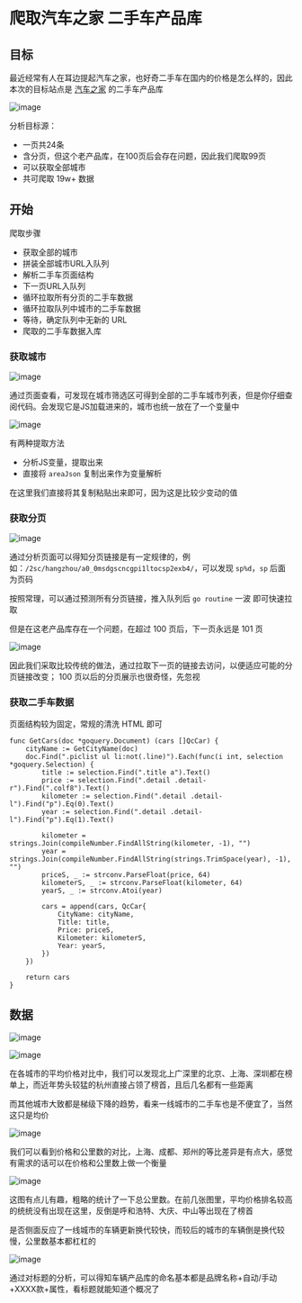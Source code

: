 # 爬取汽车之家 二手车产品库

## 目标

最近经常有人在耳边提起汽车之家，也好奇二手车在国内的价格是怎么样的，因此本次的目标站点是 [汽车之家](https://car.autohome.com.cn/2sc/440399/index.html) 的二手车产品库

![image](https://i.loli.net/2018/03/30/5abe47f82a01f.png)

分析目标源：
- 一页共24条
- 含分页，但这个老产品库，在100页后会存在问题，因此我们爬取99页
- 可以获取全部城市
- 共可爬取 19w+ 数据

## 开始

爬取步骤
- 获取全部的城市
- 拼装全部城市URL入队列
- 解析二手车页面结构
- 下一页URL入队列
- 循环拉取所有分页的二手车数据
- 循环拉取队列中城市的二手车数据
- 等待，确定队列中无新的 URL
- 爬取的二手车数据入库

### 获取城市

![image](https://i.loli.net/2018/03/31/5abeff11ef583.png)

通过页面查看，可发现在城市筛选区可得到全部的二手车城市列表，但是你仔细查阅代码。会发现它是JS加载进来的，城市也统一放在了一个变量中

![image](https://i.loli.net/2018/03/31/5abf056389cf0.png)

有两种提取方法
- 分析JS变量，提取出来
- 直接将 `areaJson` 复制出来作为变量解析

在这里我们直接将其复制粘贴出来即可，因为这是比较少变动的值

### 获取分页

![image](https://i.loli.net/2018/03/31/5abf08ec812e2.png)

通过分析页面可以得知分页链接是有一定规律的，例如：`/2sc/hangzhou/a0_0msdgscncgpi1ltocsp2exb4/`，可以发现 `sp%d`，`sp` 后面为页码

按照常理，可以通过预测所有分页链接，推入队列后 `go routine` 一波 即可快速拉取

但是在这老产品库存在一个问题，在超过 100 页后，下一页永远是 101 页

![image](https://i.loli.net/2018/03/31/5abf0e1e623ec.png)

因此我们采取比较传统的做法，通过拉取下一页的链接去访问，以便适应可能的分页链接改变； 100 页以后的分页展示也很奇怪，先忽视

### 获取二手车数据

页面结构较为固定，常规的清洗 HTML 即可

```
func GetCars(doc *goquery.Document) (cars []QcCar) {
	cityName := GetCityName(doc)
	doc.Find(".piclist ul li:not(.line)").Each(func(i int, selection *goquery.Selection) {
		title := selection.Find(".title a").Text()
		price := selection.Find(".detail .detail-r").Find(".colf8").Text()
		kilometer := selection.Find(".detail .detail-l").Find("p").Eq(0).Text()
		year := selection.Find(".detail .detail-l").Find("p").Eq(1).Text()

		kilometer = strings.Join(compileNumber.FindAllString(kilometer, -1), "")
		year = strings.Join(compileNumber.FindAllString(strings.TrimSpace(year), -1), "")
		priceS, _ := strconv.ParseFloat(price, 64)
		kilometerS, _ := strconv.ParseFloat(kilometer, 64)
		yearS, _ := strconv.Atoi(year)

		cars = append(cars, QcCar{
			CityName: cityName,
			Title: title,
			Price: priceS,
			Kilometer: kilometerS,
			Year: yearS,
		})
	})

	return cars
}
```

## 数据

![image](https://i.loli.net/2018/03/31/5abf1d8042196.png)

![image](https://i.loli.net/2018/04/01/5abfbaa14b09c.png)

在各城市的平均价格对比中，我们可以发现北上广深里的北京、上海、深圳都在榜单上，而近年势头较猛的杭州直接占领了榜首，且后几名都有一些距离

而其他城市大致都是梯级下降的趋势，看来一线城市的二手车也是不便宜了，当然这只是均价

![image](https://i.loli.net/2018/03/31/5abf1dbc665f2.png)

我们可以看到价格和公里数的对比，上海、成都、郑州的等比差异是有点大，感觉有需求的话可以在价格和公里数上做一个衡量

![image](https://i.loli.net/2018/03/31/5abf1e1434edc.png)

这图有点儿有趣，粗略的统计了一下总公里数。在前几张图里，平均价格排名较高的统统没有出现在这里，反倒是呼和浩特、大庆、中山等出现在了榜首

是否侧面反应了一线城市的车辆更新换代较快，而较后的城市的车辆倒是换代较慢，公里数基本都杠杠的

![image](https://i.loli.net/2018/03/31/5abf1e4936640.png)

通过对标题的分析，可以得知车辆产品库的命名基本都是品牌名称+自动/手动+XXXX款+属性，看标题就能知道个概况了